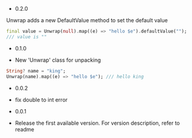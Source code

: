 - 0.2.0

Unwrap adds a new DefaultValue method to set the default value

```dart
final value = Unwrap(null).map((e) => "hello $e").defaultValue("");
/// value is ""
```

- 0.1.0

* New 'Unwrap' class for unpacking

```dart
String? name = "king";
Unwrap(name).map((e) => "hello $e"); /// hello king
```

- 0.0.2

* fix double to int error

- 0.0.1
  
* Release the first available version. For version description, refer to readme

